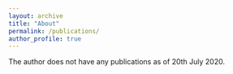 ```yaml
---
layout: archive
title: "About"
permalink: /publications/
author_profile: true
---
```


The author does not have any publications as of 20th July 2020. 

<!-- {% if author.googlescholar %}
  You can also find my articles on <u><a href="{{author.googlescholar}}">my Google Scholar profile</a>.</u>
{% endif %}

{% include base_path %}

{% for post in site.publications reversed %}
  {% include archive-single.html %}
{% endfor %} -->
